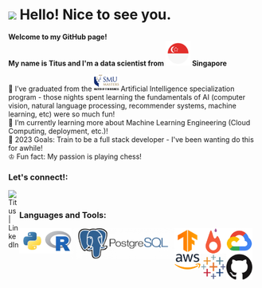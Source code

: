 <h1><img src="https://emojis.slackmojis.com/emojis/images/1531849430/4246/blob-sunglasses.gif?1531849430" width="30"/> Hello! Nice to see you.</h1>


<p><b> Welcome to my GitHub page! </br> My name is Titus and I'm a data scientist from <img src="./Pictures/singapore.png" width="50"/> Singapore</b>

🏫 I’ve graduated from the <img src="./Pictures/smumitb.png" width="50"/> Artificial Intelligence specialization program - those nights spent learning the fundamentals of AI (computer vision, natural language processing, recommender systems, machine learning, etc) were so much fun!<br>
🌱 I’m currently learning more about Machine Learning Engineering (Cloud Computing, deployment, etc.)! <br>
🥅 2023 Goals: Train to be a full stack developer - I've been wanting do this for awhile! <br>
♔ Fun fact: My passion is playing chess! <br>

### Let's connect!:
[<img align="left" alt="Titus | LinkedIn" width="22px" src="https://cdn.jsdelivr.net/npm/simple-icons@v3/icons/linkedin.svg" />][linkedin]

<br>

### Languages and Tools:

<img align="left" title="Python" width="52px" src="./Pictures/python.png" />
<img align="left" title="R" width="52px" src="./Pictures/r.png" />
<img align="left" title="SQL" width="208px" src="./Pictures/PostGreSQL.png" />
<img align="left" title="Tensorflow" width="52px" src="./Pictures/tf.png" />
<img align="left" title="PyTorch" width="52px" src="./Pictures/torch.webp" />
<img align="left" title="Google Cloud Platform" width="52px" src="./Pictures/gcp.webp" />
<img align="left" title="Amazon Web Services" width="52px" src="./Pictures/aws.png" />
<img align="left" title="Tableau" width="52px" src="./Pictures/tableau.png" />
<img align="left" title="GitHub" width="52px" src="./Pictures/github.png" /><br />

[linkedin]: https://www.linkedin.com/in/titus-lim-hsien-yong/